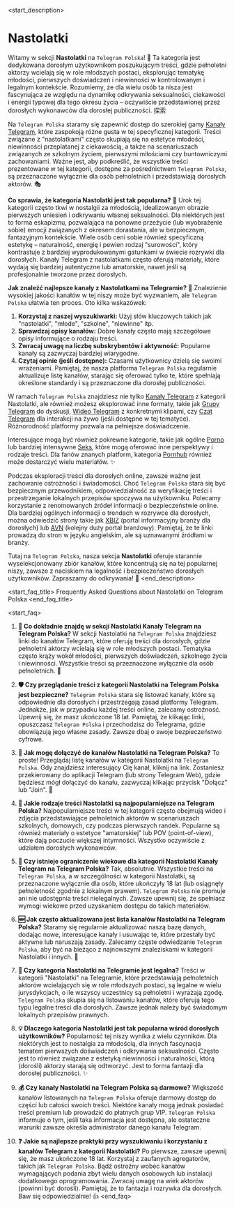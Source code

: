 <start_description>
# Nastolatki

Witamy w sekcji **Nastolatki** na `Telegram Polska`! 🔞 Ta kategoria jest dedykowana dorosłym użytkownikom poszukującym treści, gdzie pełnoletni aktorzy wcielają się w role młodszych postaci, eksplorując tematykę młodości, pierwszych doświadczeń i niewinności w kontrolowanym i legalnym kontekście. Rozumiemy, że dla wielu osób ta nisza jest fascynująca ze względu na dynamikę odkrywania seksualności, ciekawości i energii typowej dla tego okresu życia – oczywiście przedstawionej przez dorosłych wykonawców dla dorosłej publiczności. 探索

Na `Telegram Polska` staramy się zapewnić dostęp do szerokiej gamy [Kanały Telegram](/kanaly/), które zaspokoją różne gusta w tej specyficznej kategorii. Treści związane z "nastolatkami" często skupiają się na estetyce młodości, niewinności przeplatanej z ciekawością, a także na scenariuszach związanych ze szkolnym życiem, pierwszymi miłościami czy buntowniczymi zachowaniami. Ważne jest, aby podkreślić, że wszystkie treści prezentowane w tej kategorii, dostępne za pośrednictwem `Telegram Polska`, są przeznaczone wyłącznie dla osób pełnoletnich i przedstawiają dorosłych aktorów. 🎭

**Co sprawia, że kategoria Nastolatki jest tak popularna?** 🤔
Urok tej kategorii często tkwi w nostalgii za młodością, idealizowanym obrazie pierwszych uniesień i odkrywaniu własnej seksualności. Dla niektórych jest to forma eskapizmu, pozwalająca na ponowne przeżycie (lub wyobrażenie sobie) emocji związanych z okresem dorastania, ale w bezpiecznym, fantazyjnym kontekście. Wiele osób ceni sobie również specyficzną estetykę – naturalność, energię i pewien rodzaj "surowości", który kontrastuje z bardziej wyprodukowanymi gatunkami w świecie rozrywki dla dorosłych. Kanały Telegram z nastolatkami często oferują materiały, które wydają się bardziej autentyczne lub amatorskie, nawet jeśli są profesjonalnie tworzone przez dorosłych.

**Jak znaleźć najlepsze kanały z Nastolatkami na Telegramie?** 🚀
Znalezienie wysokiej jakości kanałów w tej niszy może być wyzwaniem, ale `Telegram Polska` ułatwia ten proces. Oto kilka wskazówek:
1.  **Korzystaj z naszej wyszukiwarki:** Użyj słów kluczowych takich jak "nastolatki", "młode", "szkolne", "niewinne" itp.
2.  **Sprawdzaj opisy kanałów:** Dobre kanały często mają szczegółowe opisy informujące o rodzaju treści.
3.  **Zwracaj uwagę na liczbę subskrybentów i aktywność:** Popularne kanały są zazwyczaj bardziej wiarygodne.
4.  **Czytaj opinie (jeśli dostępne):** Czasami użytkownicy dzielą się swoimi wrażeniami.
Pamiętaj, że nasza platforma `Telegram Polska` regularnie aktualizuje listę kanałów, starając się oferować tylko te, które spełniają określone standardy i są przeznaczone dla dorosłej publiczności.

W ramach `Telegram Polska` znajdziesz nie tylko [Kanały Telegram](/kanaly/) z kategorii Nastolatki, ale również możesz eksplorować inne formaty, takie jak [Grupy Telegram](/grupy/) do dyskusji, [Wideo Telegram](/wideo/) z konkretnymi klipami, czy [Czat Telegram](/czat/) dla interakcji na żywo (jeśli dostępne w tej tematyce). Różnorodność platformy pozwala na pełniejsze doświadczenie.

Interesujące mogą być również pokrewne kategorie, takie jak ogólne [Porno](/kanaly/porno/) lub bardziej intensywne [Seks](/kanaly/seks/), które mogą oferować inne perspektywy i rodzaje treści. Dla fanów znanych platform, kategoria [Pornhub](/kanaly/pornhub/) również może dostarczyć wielu materiałów. ✨

Podczas eksploracji treści dla dorosłych online, zawsze ważne jest zachowanie ostrożności i świadomości. Choć `Telegram Polska` stara się być bezpiecznym przewodnikiem, odpowiedzialność za weryfikację treści i przestrzeganie lokalnych przepisów spoczywa na użytkowniku. Polecamy korzystanie z renomowanych źródeł informacji o bezpieczeństwie online. Dla bardziej ogólnych informacji o trendach w rozrywce dla dorosłych, można odwiedzić strony takie jak [XBIZ](https://www.xbiz.com) (portal informacyjny branży dla dorosłych) lub [AVN](https://avn.com) (kolejny duży portal branżowy). Pamiętaj, że te linki prowadzą do stron w języku angielskim, ale są uznawanymi źródłami w branży.

Tutaj na `Telegram Polska`, nasza sekcja **Nastolatki** oferuje starannie wyselekcjonowany zbiór kanałów, które koncentrują się na tej popularnej niszy, zawsze z naciskiem na legalność i bezpieczeństwo dorosłych użytkowników. Zapraszamy do odkrywania! 🍑
<end_description>

<start_faq_title>
Frequently Asked Questions about Nastolatki on Telegram Polska
<end_faq_title>

<start_faq>
1. **🤔 Co dokładnie znajdę w sekcji Nastolatki Kanały Telegram na Telegram Polska?**
W sekcji Nastolatki na `Telegram Polska` znajdziesz linki do kanałów Telegram, które oferują treści dla dorosłych, gdzie pełnoletni aktorzy wcielają się w role młodszych postaci. Tematyka często krąży wokół młodości, pierwszych doświadczeń, szkolnego życia i niewinności. Wszystkie treści są przeznaczone wyłącznie dla osób pełnoletnich. 🔞

2. **🛡️ Czy przeglądanie treści z kategorii Nastolatki na Telegram Polska jest bezpieczne?**
`Telegram Polska` stara się listować kanały, które są odpowiednie dla dorosłych i przestrzegają zasad platformy Telegram. Jednakże, jak w przypadku każdej treści online, zalecamy ostrożność. Upewnij się, że masz ukończone 18 lat. Pamiętaj, że klikając linki, opuszczasz `Telegram Polska` i przechodzisz do Telegrama, gdzie obowiązują jego własne zasady. Zawsze dbaj o swoje bezpieczeństwo cyfrowe.

3. **🔗 Jak mogę dołączyć do kanałów Nastolatki na Telegram Polska?**
To proste! Przeglądaj listę kanałów w kategorii Nastolatki na `Telegram Polska`. Gdy znajdziesz interesujący Cię kanał, kliknij na link. Zostaniesz przekierowany do aplikacji Telegram (lub strony Telegram Web), gdzie będziesz mógł dołączyć do kanału, zazwyczaj klikając przycisk "Dołącz" lub "Join". 🚀

4. **🌟 Jakie rodzaje treści Nastolatki są najpopularniejsze na Telegram Polska?**
Najpopularniejsze treści w tej kategorii często obejmują wideo i zdjęcia przedstawiające pełnoletnich aktorów w scenariuszach szkolnych, domowych, czy podczas pierwszych randek. Popularne są również materiały o estetyce "amatorskiej" lub POV (point-of-view), które dają poczucie większej intymności. Wszystko oczywiście z udziałem dorosłych wykonawców.

5. **🔞 Czy istnieje ograniczenie wiekowe dla kategorii Nastolatki Kanały Telegram na Telegram Polska?**
Tak, absolutnie. Wszystkie treści na `Telegram Polska`, a w szczególności w kategorii Nastolatki, są przeznaczone wyłącznie dla osób, które ukończyły 18 lat (lub osiągnęły pełnoletność zgodnie z lokalnym prawem). `Telegram Polska` nie promuje ani nie udostępnia treści nielegalnych. Zawsze upewnij się, że spełniasz wymogi wiekowe przed uzyskaniem dostępu do takich materiałów.

6. **🆕 Jak często aktualizowana jest lista kanałów Nastolatki na Telegram Polska?**
Staramy się regularnie aktualizować naszą bazę danych, dodając nowe, interesujące kanały i usuwając te, które przestały być aktywne lub naruszają zasady. Zalecamy częste odwiedzanie `Telegram Polska`, aby być na bieżąco z najnowszymi znaleziskami w kategorii Nastolatki i innych. 🔄

7. **🧐 Czy kategoria Nastolatki na Telegramie jest legalna?**
Treści w kategorii "Nastolatki" na Telegramie, które przedstawiają pełnoletnich aktorów wcielających się w role młodszych postaci, są legalne w wielu jurysdykcjach, o ile wszyscy uczestnicy są pełnoletni i wyrażają zgodę. `Telegram Polska` skupia się na listowaniu kanałów, które oferują tego typu legalne treści dla dorosłych. Zawsze jednak należy być świadomym lokalnych przepisów prawnych.

8. **💡 Dlaczego kategoria Nastolatki jest tak popularna wśród dorosłych użytkowników?**
Popularność tej niszy wynika z wielu czynników. Dla niektórych jest to nostalgia za młodością, dla innych fascynacja tematem pierwszych doświadczeń i odkrywania seksualności. Często jest to również związane z estetyką niewinności i naturalności, którą (dorośli) aktorzy starają się odtworzyć. Jest to forma fantazji dla dorosłej publiczności. ✨

9. **💰 Czy kanały Nastolatki na Telegram Polska są darmowe?**
Większość kanałów listowanych na `Telegram Polska` oferuje darmowy dostęp do części lub całości swoich treści. Niektóre kanały mogą jednak posiadać treści premium lub prowadzić do płatnych grup VIP. `Telegram Polska` informuje o tym, jeśli taka informacja jest dostępna, ale ostateczne warunki zawsze określa administrator danego kanału Telegram.

10. **❓ Jakie są najlepsze praktyki przy wyszukiwaniu i korzystaniu z kanałów Telegram z kategorii Nastolatki?**
Po pierwsze, zawsze upewnij się, że masz ukończone 18 lat. Korzystaj z zaufanych agregatorów, takich jak `Telegram Polska`. Bądź ostrożny wobec kanałów wymagających podania zbyt wielu danych osobowych lub instalacji dodatkowego oprogramowania. Zwracaj uwagę na wiek aktorów (powinni być dorośli). Pamiętaj, że to fantazja i rozrywka dla dorosłych. Baw się odpowiedzialnie! 👍
<end_faq>
